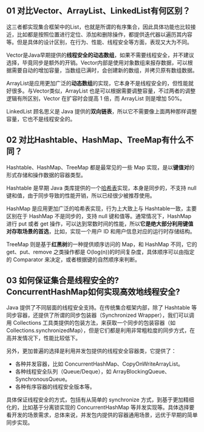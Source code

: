 ## 01 对比Vector、ArrayList、LinkedList有何区别？

这三者都实现集合框架中的List，也就是所谓的有序集合，因此具体功能也比较接近，比如都是按照位置进行定位、添加和删除操作，都提供迭代器以遍历其内容等。但是具体的设计区别，在行为、性能、线程安全等方面，表现又大为不同。

Vector是Java早期提供的**线程安全的动态数组**，如果不需要线程安全，并不建议选择，毕竟同步是额外的开销。Vector内部是使用对象数组来报存数据，可以根据需要自动的增加容量，当数组已满时，会创建新的数组，并拷贝原有数组数据。

ArrayList是应用更加广泛的**动态数组**的实现，它本身不是线程安全的，但性能就好很多。与Vector类似，ArrayList 也是可以根据需要调整容量，不过两者的调整逻辑有所区别，Vector 在扩容时会提高 1 倍，而 ArrayList 则是增加 50%。

LinkedList 顾名思义是 Java 提供的**双向链表**，所以它不需要像上面两种那样调整容量，它也不是线程安全的。



## 02 对比Hashtable、HashMap、TreeMap有什么不同？

Hashtable、HashMap、TreeMap 都是最常见的一些 Map 实现，是以**键值对**的形式存储和操作数据的容器类型。

Hashtable 是早期 Java 类库提供的一个[哈希表](https://zh.wikipedia.org/wiki/哈希表)实现，本身是同步的，不支持 null 键和值，由于同步导致的性能开销，所以已经很少被推荐使用。

HashMap 是应用更加广泛的哈希表实现，行为上大致上与 Hashtable一致，主要区别在于 HashMap 不是同步的，支持 null 键和值等。通常情况下，HashMap 进行 put 或者 get 操作，可以达到常数时间的性能，所以**它是绝大部分利用键值对存取场景的首选**，比如，实现一个用户 ID 和用户信息对应的运行时存储结构。

TreeMap 则是基于**红黑树**的一种提供顺序访问的 Map，和 HashMap 不同，它的 get、put、remove 之类操作都是 O(log(n))的时间复杂度，具体顺序可以由指定的 Comparator 来决定，或者根据键的自然顺序来判断。



## 03 如何保证集合是线程安全的? ConcurrentHashMap如何实现高效地线程安全?

Java 提供了不同层面的线程安全支持。在传统集合框架内部，除了 Hashtable 等同步容器，还提供了所谓的同步包装器（Synchronized Wrapper），我们可以调用 Collections 工具类提供的包装方法，来获取一个同步的包装容器（如 Collections.synchronizedMap），但是它们都是利用非常粗粒度的同步方式，在高并发情况下，性能比较低下。

另外，更加普遍的选择是利用并发包提供的线程安全容器类，它提供了：

- 各种并发容器，比如 ConcurrentHashMap、CopyOnWriteArrayList。
- 各种线程安全队列（Queue/Deque），如 ArrayBlockingQueue、SynchronousQueue。
- 各种有序容器的线程安全版本等。

具体保证线程安全的方式，包括有从简单的 synchronize 方式，到基于更加精细化的，比如基于分离锁实现的 ConcurrentHashMap 等并发实现等。具体选择要看开发的场景需求，总体来说，并发包内提供的容器通用场景，远优于早期的简单同步实现。